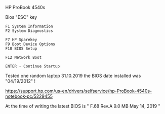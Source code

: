 HP ProBook 4540s

Bios "ESC" key

```
F1 System Information
F2 System Diagnostics

F7 HP Sparekey
F9 Boot Device Options
F10 BIOS Setup

F12 Network Boot

ENTER - Continue Startup
```


Tested one random laptop 31.10.2019 the BIOS date installed was "04/19/2012" !



https://support.hp.com/us-en/drivers/selfservice/hp-ProBook-4540s-notebook-pc/5229455

At the time of writing the latest BIOS is " F.68 Rev.A	9.0 MB	May 14, 2019 "
